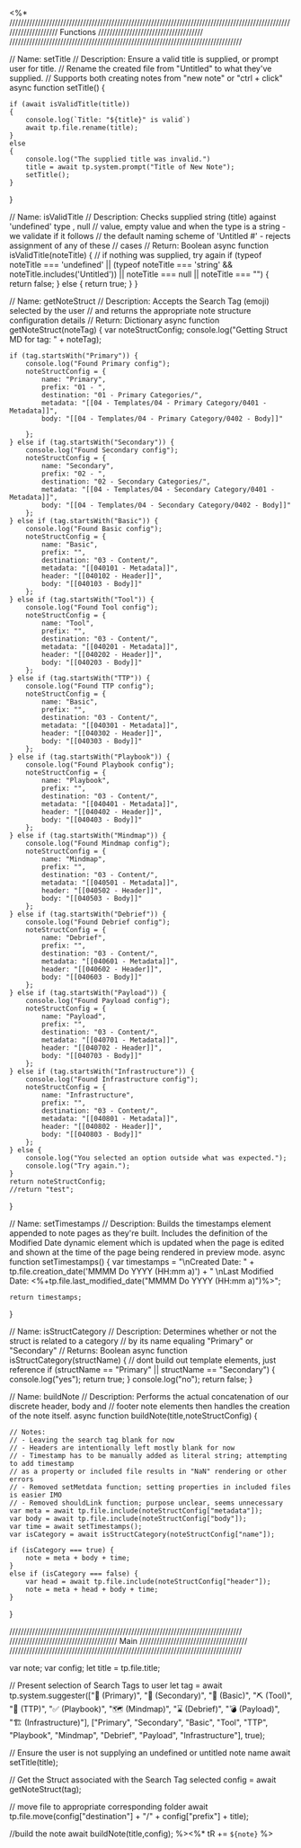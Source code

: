 <%* 
//////////////////////////////////////////////////////////////////////////////////////////////////////////////////// Functions /////////////////////////////////////
//////////////////////////////////////////////////////////////////////////////////

// Name: setTitle
// Description: Ensure a valid title is supplied, or prompt user for title.
// Rename the created file from "Untitled" to what they've supplied.
// Supports both creating notes from "new note" or "ctrl + click"
async function setTitle() {

	if (await isValidTitle(title)) 
	{
		console.log(`Title: "${title}" is valid`)
		await tp.file.rename(title);
	}
	else 
	{
		console.log("The supplied title was invalid.")
		title = await tp.system.prompt("Title of New Note");
		setTitle();
	}
}

// Name: isValidTitle
// Description: Checks supplied string (title) against 'undefined' type , null 
// value, empty value and when the type is a string - we validate if it follows 
// the default naming scheme of 'Untitled #' - rejects assignment of any of these 
// cases
// Return: Boolean
async function isValidTitle(noteTitle) {
	// if nothing was supplied, try again
	if (typeof noteTitle === 'undefined' || (typeof noteTitle === 'string' && noteTitle.includes('Untitled')) || noteTitle === null || noteTitle === "") 
	{
		return false;
	} 
	else 
	{
		return true;
	}
}

// Name: getNoteStruct
// Description: Accepts the Search Tag (emoji) selected by the user
// and returns the appropriate note structure configuration details
// Return: Dictionary
async function getNoteStruct(noteTag) {
	var noteStructConfig;
	console.log("Getting Struct MD for tag: " + noteTag);
	
	if (tag.startsWith("Primary")) {
		console.log("Found Primary config");
		noteStructConfig = {
			name: "Primary",
			prefix: "01 - ",
			destination: "01 - Primary Categories/",
			metadata: "[[04 - Templates/04 - Primary Category/0401 - Metadata]]",
			body: "[[04 - Templates/04 - Primary Category/0402 - Body]]"

		};
	} else if (tag.startsWith("Secondary")) {
		console.log("Found Secondary config");
		noteStructConfig = {
			name: "Secondary",
			prefix: "02 - ",
			destination: "02 - Secondary Categories/",
			metadata: "[[04 - Templates/04 - Secondary Category/0401 - Metadata]]",
			body: "[[04 - Templates/04 - Secondary Category/0402 - Body]]"
		};
	} else if (tag.startsWith("Basic")) {
		console.log("Found Basic config");
		noteStructConfig = {
			name: "Basic",
			prefix: "",
			destination: "03 - Content/",
			metadata: "[[040101 - Metadata]]",
			header: "[[040102 - Header]]",
			body: "[[040103 - Body]]"
		};
	} else if (tag.startsWith("Tool")) {
		console.log("Found Tool config");
		noteStructConfig = {
			name: "Tool",
			prefix: "",
			destination: "03 - Content/",
			metadata: "[[040201 - Metadata]]",
			header: "[[040202 - Header]]",
			body: "[[040203 - Body]]"
		};
	} else if (tag.startsWith("TTP")) {
		console.log("Found TTP config");
		noteStructConfig = {
			name: "Basic",
			prefix: "",
			destination: "03 - Content/",
			metadata: "[[040301 - Metadata]]",
			header: "[[040302 - Header]]",
			body: "[[040303 - Body]]"
		};
	} else if (tag.startsWith("Playbook")) {
		console.log("Found Playbook config");
		noteStructConfig = {
			name: "Playbook",
			prefix: "",
			destination: "03 - Content/",
			metadata: "[[040401 - Metadata]]",
			header: "[[040402 - Header]]",
			body: "[[040403 - Body]]"
		};
	} else if (tag.startsWith("Mindmap")) {
		console.log("Found Mindmap config");
		noteStructConfig = {
			name: "Mindmap",
			prefix: "",
			destination: "03 - Content/",
			metadata: "[[040501 - Metadata]]",
			header: "[[040502 - Header]]",
			body: "[[040503 - Body]]"
		};
	} else if (tag.startsWith("Debrief")) {
		console.log("Found Debrief config");
		noteStructConfig = {
			name: "Debrief",
			prefix: "",
			destination: "03 - Content/",
			metadata: "[[040601 - Metadata]]",
			header: "[[040602 - Header]]",
			body: "[[040603 - Body]]"
		};
	} else if (tag.startsWith("Payload")) {
		console.log("Found Payload config");
		noteStructConfig = {
			name: "Payload",
			prefix: "",
			destination: "03 - Content/",
			metadata: "[[040701 - Metadata]]",
			header: "[[040702 - Header]]",
			body: "[[040703 - Body]]"
		};
	} else if (tag.startsWith("Infrastructure")) {
		console.log("Found Infrastructure config");
		noteStructConfig = {
			name: "Infrastructure",
			prefix: "",
			destination: "03 - Content/",
			metadata: "[[040801 - Metadata]]",
			header: "[[040802 - Header]]",
			body: "[[040803 - Body]]"
		};
	} else {
		console.log("You selected an option outside what was expected.");
		console.log("Try again.");
	}
	return noteStructConfig;
	//return "test";
}

// Name: setTimestamps
// Description: Builds the timestamps element appended to note pages as they're built. Includes the definition of the Modified Date dynamic element which is updated when the page is edited and shown at the time of the page being rendered in preview mode.
async function setTimestamps() {
	var timestamps = "\nCreated Date: " + tp.file.creation_date('MMMM Do YYYY (HH:mm a)') + "  \nLast Modified Date: \<%+tp.file.last_modified_date(\"MMMM Do YYYY (HH:mm a)\")%\>";
	
	return timestamps;
}

// Name: isStructCategory
// Description: Determines whether or not the struct is related to a category
// by its name equaling "Primary" or "Secondary"
// Returns: Boolean
async function isStructCategory(structName) {
	// dont build out template elements, just reference
	if (structName == "Primary" || structName == "Secondary") {
		console.log("yes");
		return true;
	} 
	console.log("no");
	return false;
}

// Name: buildNote
// Description: Performs the actual concatenation of our discrete header, body and 
// footer note elements then handles the creation of the note itself.
async function buildNote(title,noteStructConfig) {
	
	// Notes:
	// - Leaving the search tag blank for now
	// - Headers are intentionally left mostly blank for now
	// - Timestamp has to be manually added as literal string; attempting to add timestamp
	// as a property or included file results in "NaN" rendering or other errors
	// - Removed setMetdata function; setting properties in included files is easier IMO
	// - Removed shouldLink function; purpose unclear, seems unnecessary
	var meta = await tp.file.include(noteStructConfig["metadata"]);
	var body = await tp.file.include(noteStructConfig["body"]);
	var time = await setTimestamps();
	var isCategory = await isStructCategory(noteStructConfig["name"]);
	
	if (isCategory === true) {
		note = meta + body + time;
	}
	else if (isCategory === false) {
		var head = await tp.file.include(noteStructConfig["header"]);
		note = meta + head + body + time;
	}
}

//////////////////////////////////////////////////////////////////////////////////
////////////////////////////////////// Main //////////////////////////////////////
//////////////////////////////////////////////////////////////////////////////////

var note;
var config;
let title = tp.file.title;

// Present selection of Search Tags to user
let tag = await tp.system.suggester(["🥇 (Primary)", "🥈 (Secondary)", "📝 (Basic)", "⛏️ (Tool)", "📕 (TTP)", "✅ (Playbook)", "🗺️ (Mindmap)", "⌛ (Debrief)", "💣 (Payload)", "🏗️ (Infrastructure)"], ["Primary", "Secondary", "Basic", "Tool", "TTP", "Playbook", "Mindmap", "Debrief", "Payload", "Infrastructure"], true);

// Ensure the user is not supplying an undefined or untitled note name
await setTitle(title);

// Get the Struct associated with the Search Tag selected
config = await getNoteStruct(tag);

// move file to appropriate corresponding folder
await tp.file.move(config["destination"] + "/" + config["prefix"] + title);

//build the note
await buildNote(title,config);
%><%* tR += `${note}` %>
